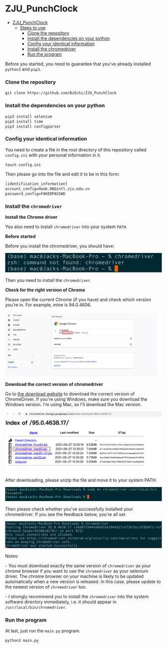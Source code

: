# ZJU_PunchClock

* [ZJU_PunchClock](#zju_punchclock)
   * [Steps to use](#steps-to-use)
      * [Clone the repository](#clone-the-repository)
      * [Install the dependencies on your python](#install-the-dependencies-on-your-python)
      * [Config your identical information](#config-your-identical-information)
      * [Install the chromedriver](#install-the-chromedriver)
      * [Run the program](#run-the-program)

Before you started, you need to guarantee that you’ve already installed `python3` and `pip3`.

### Clone the repository

```shell
git clone https://github.com/BiEchi/ZJU_PunchClock
```

### Install the dependencies on your python

```shell
pip3 install selenium
pip3 install time
pip3 install configparser
```

### Config your identical information

You need to create a file in the root directory of this repository called `config.ini` with your personal information in it.

```shell
touch config.ini
```

Then please go into the file and edit it to be in this form:

```shell
[identification_information]
account_config=Haob.88@intl.zju.edu.cn
password_config=FAKEDPASSWD
```

### Install the `chromedriver`

**Install the Chrome driver**

You also need to install `chromedriver` into your system `PATH`.

**Before started**

Before you install the chromedriver, you should have:

![before started](./images/readme_about/before_started.png)

Then you need to install the `chromedriver`. 

**Check for the right version of Chrome**

Please open the current Chrome (if you have) and check which version you're in. For example, mine is 94.0.4606.

![check for right version](./images/readme_about/check_for_right_version.png)

 **Download the correct version of chromedriver**

Go to [the download website](https://chromedriver.chromium.org/) to download the correct version of ChromeDriver. If you're using Windows, make sure you download the Windows version. I'm using Mac, so I'll download the Mac version.

![correct version](./images/readme_about/correct_version.png)After downloading, please unzip the file and move it to your system PATH.

![move into PATH](./images/readme_about/move_into_path.png)

Then please check whether you've successfully installed your chromedriver. If you see the feedback below, you're all set.

![examine](./images/readme_about/examine.png)

Notes:

\-   You must download exactly the same version of `chromedriver` as your chrome browser if you want to use the `chromedriver` as your selenium driver. The chrome browser on your machine is likely to be updated automatically when a new version is released. In this case, please update to the newest version of `chromedriver` too.

\-   I strongly recommend you to install the `chromedriver` into the system software directory immediately, i.e. it should appear in `/usr/local/bin/chromedriver`.

### Run the program

At last, just run the `main.py` program.

```shell
python3 main.py
```

